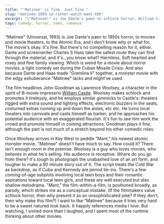 ```yaml
---
title: "'Matinee' is fine. Just fine."
slug: "matinee-1993-id-rather-watch-mant-tbh"
excerpt: "\"Matinee\" is Joe Dante's paen to schlock horror, William Castle, the Atomic Era, and I don't know why or what for."
tags: comedy, horror, teen, romance
---
```

"Matinee" (Universal, 1993) is Joe Dante's paen to 1950s horror, to movies and movie theaters, to the Atomic Era, and I don't know why or what for. The movie's okay. It's fine. But there's no compelling reason for it, either. Dante and screenwriter Charles S Hass take the safest route they can find through the material, and it's...you know what? Harmless. Soft hearted and rosey and fine family viewing. Which is weird for a movie about horror movies, a light comedy set during the Cuban Missile Crisis. And also because Dante and Haas made "Gremlins II" together, a monster movie with the edgy exhuberance "Matinee" lacks and might've used.

The film headlines John Goodman as Lawrence Woolsey, a character in the spirit of B-movie impresario [William Castle](https://en.wikipedia.org/wiki/William_Castle). Woolsey makes schlock and promotes it tirelessly, and he employs similar gimmicks to Castle's: theaters rigged with extra sound and lighting effects, electronic buzzers in the seats, costumed extras running up and down the aisles, etc etc. He turns local theaters into carnivals and casts himself as barker, and he approaches his potential audience with an exaggerated flourish. It's fun to see him work the crowd and promote himself in coming attractions. Goodman plays it fine, although the part is not much of a stretch beyond his other comedic roles.

Once Woolsey arrives in Key West to peddle "Mant," his newest atomic monster movie, "Matinee" doesn't have much to say. How could it? There isn't enough room in the premise. Woolsey is a guy who loves movies, who believes in what he's selling. His audience is receptive. Where do you go from there? It's tough to photograph the unabashed love of an art form, and tougher to make a 90 minute story out of it. The script treats the Cold War as backdrop, as if Cuba and Kennedy are period tie-ins. There's a few coming-of-age subplots involving local teen boys and their romantic aspirations toward local teen girls, and these are well executed but also shallow melodrama. "Mant," the film-within-a-film, is positioned broadly, as parody, which strikes me as a conceptual mistake. (If the filmmakers value schlock horror, then why present it as an unsophisticated joke? If they don't, then why make this film?) I want to like "Matinee" because it tries very hard to be a sweet natured look back. It happily references media I love. But watching, I smiled more than I laughed, and I spent most of the runtime thinking about other movies.
